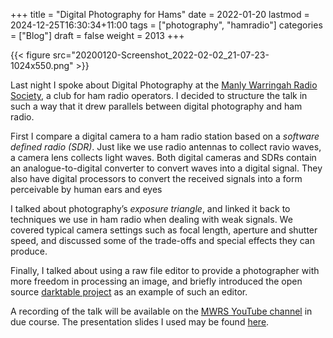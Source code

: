+++
title = "Digital Photography for Hams"
date = 2022-01-20
lastmod = 2024-12-25T16:30:34+11:00
tags = ["photography", "hamradio"]
categories = ["Blog"]
draft = false
weight = 2013
+++

{{< figure src="20200120-Screenshot_2022-02-02_21-07-23-1024x550.png" >}}

Last night I spoke about Digital Photography at the [Manly Warringah Radio Society](https://www.mwrs.org.au/), a club for ham radio operators. I decided to structure the talk in such a way that it drew parallels between digital photography and ham radio.

First I compare a digital camera to a ham radio station based on a _software defined radio (SDR)_. Just like we use radio antennas to collect ravio waves, a camera lens collects light waves. Both digital cameras and SDRs contain an analogue-to-digital converter to convert waves into a digital signal. They also have digital processors to convert the received signals into a form perceivable by human ears and eyes

I talked about photography’s _exposure triangle_, and linked it back to techniques we use in ham radio when dealing with weak signals. We covered typical camera settings such as focal length, aperture and shutter speed, and discussed some of the trade-offs and special effects they can produce.

Finally, I talked about using a raw file editor to provide a photographer with more freedom in processing an image, and briefly introduced the open source [darktable project](https://www.darktable.org/) as an example of such an editor.

A recording of the talk will be available on the [MWRS YouTube channel](https://www.youtube.com/user/VK2MB) in due course. The presentation slides I used may be found [here](20220120-photography_for_hams.pdf).
